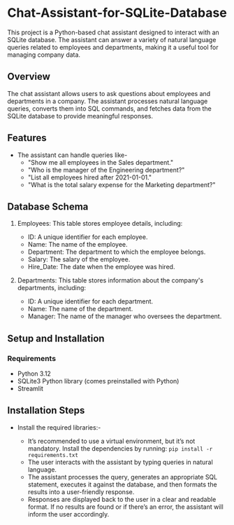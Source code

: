  # Chat-Assistant-for-SQLite-Database
This project is a Python-based chat assistant designed to interact with an SQLite database. The assistant can answer a variety of natural language queries related to employees and departments, making it a useful tool for managing company data.

## Overview
The chat assistant allows users to ask questions about employees and departments in a company. The assistant processes natural language queries, converts them into SQL commands, and fetches data from the SQLite database to provide meaningful responses.

## Features
* The assistant can handle queries like-
  - "Show me all employees in the Sales department."
  - "Who is the manager of the Engineering department?"
  - "List all employees hired after 2021-01-01."
  - "What is the total salary expense for the Marketing department?"

## Database Schema
   1. Employees: This table stores employee details, including:
      - ID: A unique identifier for each employee.
      - Name: The name of the employee.
      - Department: The department to which the employee belongs.
      - Salary: The salary of the employee.
      - Hire_Date: The date when the employee was hired.

   2. Departments: This table stores information about the company's departments, including:
      - ID: A unique identifier for each department.
      - Name: The name of the department.
      - Manager: The name of the manager who oversees the department.

## Setup and Installation
### Requirements
 * Python 3.12
 * SQLite3 Python library (comes preinstalled with Python)
 * Streamlit
 
## Installation Steps
* Install the required libraries:-
  - It’s recommended to use a virtual environment, but it’s not mandatory.
    Install the dependencies by running:
   ```pip install -r requirements.txt```

  * The user interacts with the assistant by typing queries in natural language.
  * The assistant processes the query, generates an appropriate SQL statement, executes it against the database, and then formats the results into a user-friendly response.
  * Responses are displayed back to the user in a clear and readable format. If no results are found or if there’s an error, the assistant will inform the user accordingly.



